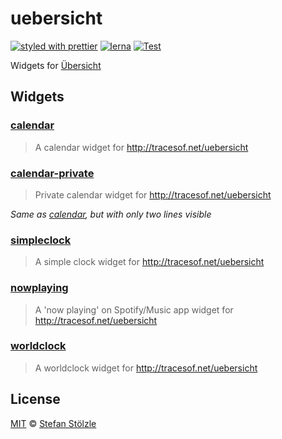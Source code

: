 # uebersicht

[![styled with prettier](https://img.shields.io/badge/styled_with-prettier-ff69b4.svg)](https://github.com/prettier/prettier) [![lerna](https://img.shields.io/badge/maintained%20with-lerna-cc00ff.svg)](https://lerna.js.org/) [![Test](https://github.com/stoe/uebersicht/workflows/Test/badge.svg)](https://github.com/stoe/uebersicht/actions?query=workflow%3ATest)

Widgets for [Übersicht](http://tracesof.net/uebersicht)

## Widgets

### [calendar](packages/calendar)

> A calendar widget for http://tracesof.net/uebersicht

### [calendar-private](packages/calendar-private)

> Private calendar widget for http://tracesof.net/uebersicht

_Same as [calendar](packages/calendar), but with only two lines visible_

### [simpleclock](packages/simpleclock)

> A simple clock widget for http://tracesof.net/uebersicht

### [nowplaying](packages/nowplaying)

> A 'now playing' on Spotify/Music app widget for http://tracesof.net/uebersicht

### [worldclock](packages/worldclock)

> A worldclock widget for http://tracesof.net/uebersicht

## License

[MIT](./license) © [Stefan Stölzle](https://github.com/stoe)
